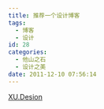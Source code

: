 ```yaml
---
title: 推荐一个设计博客
tags:
  - 博客
  - 设计
id: 28
categories:
  - 他山之石
  - 设计之美
date: 2011-12-10 07:56:14
---
```


[XU.Desion](http://xuui.net/)